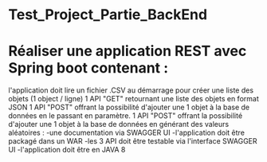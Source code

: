 # Test_Project_Partie_BackEnd
# Réaliser une application REST avec Spring boot contenant :
l'application doit lire un fichier .CSV au démarrage pour créer une liste des objets (1 object / ligne)
1 API "GET" retournant une liste des objets en format JSON
1 API "POST" offrant la possibilité d'ajouter une 1 objet à la base de données en le passant en paramètre.
1 API "POST" offrant la possibilité d'ajouter une 1 objet à la base de données en générant des valeurs aléatoires :
    -une documentation via SWAGGER UI
    -l'application doit être packagé dans un WAR
    -les 3 API doit être testable via l'interface SWAGGER UI
    -l'application doit être en JAVA 8

